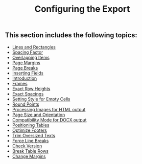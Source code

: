 ﻿---
title: Configuring the Export
second_title: Aspose.Words for JasperReports
articleTitle: Configuring the Export
linktitle: Configuring the Export
description: "This section provides a list with links to the Documentation about configuring the export."
type: docs
weight: 80
url: /jasperreports/configuring-the-export/
---

## This section includes the following topics: 

- [Lines and Rectangles](/words/jasperreports/lines-and-rectangles/)
- [Spacing Factor](/words/jasperreports/spacing-factor/)
- [Overlapping Items](/words/jasperreports/overlapping-items/)
- [Page Margins](/words/jasperreports/page-margins/)
- [Page Breaks](/words/jasperreports/page-breaks/)
- [Inserting Fields](/words/jasperreports/inserting-fields/)
- [Introduction](/words/jasperreports/introduction/)
- [Frames](/words/jasperreports/frames/)
- [Exact Row Heights](/words/jasperreports/exact-row-heights/)
- [Exact Spacings](/words/jasperreports/exact-spacings/)
- [Setting Style for Empty Cells](/words/jasperreports/setting-style-for-empty-cells/)
- [Round Points](/words/jasperreports/round-points/)
- [Processing Images for HTML output](/words/jasperreports/processing-images-for-html-output/)
- [Page Size and Orientation](/words/jasperreports/page-size-and-orientation/)
- [Compatibility Mode for DOCX output](/words/jasperreports/compatibility-mode-for-docx-output/)
- [Positioning Tables](/words/jasperreports/positioning-tables/)
- [Optimize Footers](/words/jasperreports/optimize-footers/)
- [Trim Oversized Texts](/words/jasperreports/trim-oversized-texts/)
- [Force Line Breaks](/words/jasperreports/force-line-breaks/)
- [Check Version](/words/jasperreports/check-version/)
- [Break Table Rows](/words/jasperreports/break-table-rows/)
- [Change Margins](/words/jasperreports/change-margins/)
